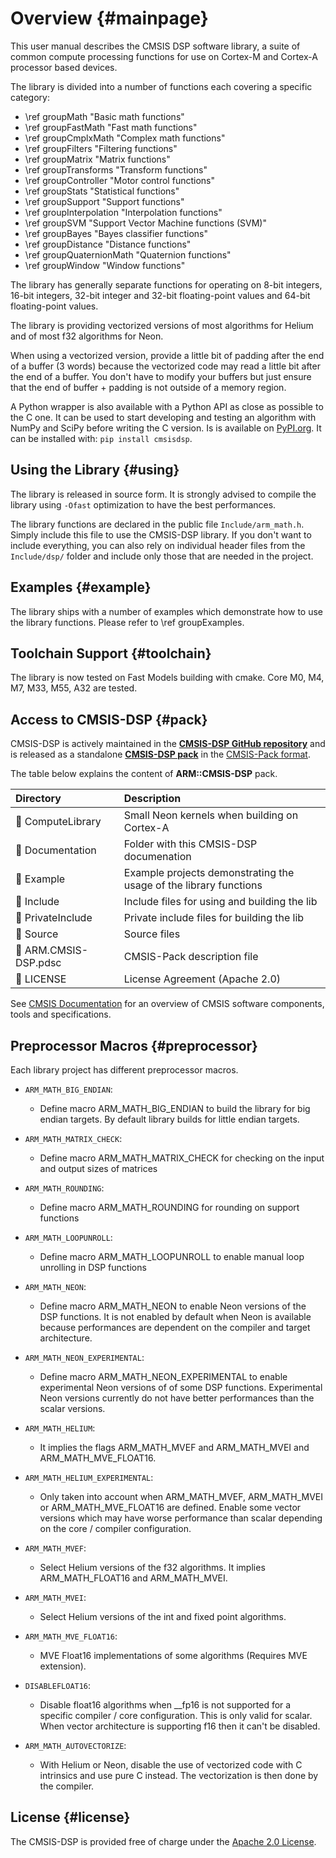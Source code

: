 # Overview {#mainpage}

This user manual describes the CMSIS DSP software library, a suite of common compute processing functions for use on Cortex-M and Cortex-A processor based devices.

The library is divided into a number of functions each covering a specific category:

 - \ref groupMath "Basic math functions"
 - \ref groupFastMath "Fast math functions"
 - \ref groupCmplxMath "Complex math functions"
 - \ref groupFilters "Filtering functions"
 - \ref groupMatrix "Matrix functions"
 - \ref groupTransforms "Transform functions"
 - \ref groupController "Motor control functions"
 - \ref groupStats "Statistical functions"
 - \ref groupSupport "Support functions"
 - \ref groupInterpolation "Interpolation functions"
 - \ref groupSVM "Support Vector Machine functions (SVM)"
 - \ref groupBayes "Bayes classifier functions"
 - \ref groupDistance "Distance functions"
 - \ref groupQuaternionMath "Quaternion functions"
 - \ref groupWindow "Window functions"

The library has generally separate functions for operating on 8-bit integers, 16-bit integers, 32-bit integer and 32-bit floating-point values and 64-bit floating-point values.

The library is providing vectorized versions of most algorithms for Helium and of most f32 algorithms for Neon.

When using a vectorized version, provide a little bit of padding after the end of a buffer (3 words) because the vectorized code may read a little bit after the end of a buffer. You don't have to modify your buffers but just ensure that the end of buffer + padding is not outside of a memory region.

A Python wrapper is also available with a Python API as close as possible to the C one. It can be used to start developing and testing an algorithm with NumPy and SciPy before writing the C version. Is is available on [PyPI.org](https://pypi.org/project/cmsisdsp/). It can be installed with: `pip install cmsisdsp`.

## Using the Library {#using}

The library is released in source form. It is strongly advised to compile the library using `-Ofast` optimization to have the best performances.

The library functions are declared in the public file `Include/arm_math.h`. Simply include this file to use the CMSIS-DSP library. If you don't want to include everything, you can also rely on individual header files from the `Include/dsp/` folder and include only those that are needed in the project.

## Examples {#example}

The library ships with a number of examples which demonstrate how to use the library functions. Please refer to \ref groupExamples.

## Toolchain Support {#toolchain}

The library is now tested on Fast Models building with cmake. Core M0, M4, M7, M33, M55, A32 are tested.

## Access to CMSIS-DSP {#pack}

CMSIS-DSP is actively maintained in the [**CMSIS-DSP GitHub repository**](https://github.com/ARM-software/CMSIS-DSP) and is released as a standalone [**CMSIS-DSP pack**](https://www.keil.arm.com/packs/cmsis-dsp-arm/versions/) in the [CMSIS-Pack format](https://open-cmsis-pack.github.io/Open-CMSIS-Pack-Spec/main/html/index.html).

The table below explains the content of **ARM::CMSIS-DSP** pack.

 Directory                             | Description
:--------------------------------------|:------------------------------------------------------
 📂 ComputeLibrary                     | Small Neon kernels when building on Cortex-A
 📂 Documentation                      | Folder with this CMSIS-DSP documenation
 📂 Example                            | Example projects demonstrating the usage of the library functions
 📂 Include                            | Include files for using and building the lib
 📂 PrivateInclude                     | Private include files for building the lib
 📂 Source                             | Source files
 📄 ARM.CMSIS-DSP.pdsc                 | CMSIS-Pack description file
 📄 LICENSE                            | License Agreement (Apache 2.0)

See [CMSIS Documentation](https://arm-software.github.io/CMSIS_6/) for an overview of CMSIS software components, tools and specifications.


## Preprocessor Macros {#preprocessor}

Each library project has different preprocessor macros.

 - `ARM_MATH_BIG_ENDIAN`:
   - Define macro ARM_MATH_BIG_ENDIAN to build the library for big endian targets. By default library builds for little endian targets.

 - `ARM_MATH_MATRIX_CHECK`:
   - Define macro ARM_MATH_MATRIX_CHECK for checking on the input and output sizes of matrices

 - `ARM_MATH_ROUNDING`:
   - Define macro ARM_MATH_ROUNDING for rounding on support functions

 - `ARM_MATH_LOOPUNROLL`:
   - Define macro ARM_MATH_LOOPUNROLL to enable manual loop unrolling in DSP functions

 - `ARM_MATH_NEON`:
   - Define macro ARM_MATH_NEON to enable Neon versions of the DSP functions. It is not enabled by default when Neon is available because performances are dependent on the compiler and target architecture.

 - `ARM_MATH_NEON_EXPERIMENTAL`:
   - Define macro ARM_MATH_NEON_EXPERIMENTAL to enable experimental Neon versions of of some DSP functions. Experimental Neon versions currently do not have better performances than the scalar versions.

 - `ARM_MATH_HELIUM`:
   - It implies the flags ARM_MATH_MVEF and ARM_MATH_MVEI and ARM_MATH_MVE_FLOAT16.

 - `ARM_MATH_HELIUM_EXPERIMENTAL`:
   - Only taken into account when ARM_MATH_MVEF, ARM_MATH_MVEI or ARM_MATH_MVE_FLOAT16 are defined. Enable some vector versions which may have worse performance than scalar depending on the core / compiler configuration.

 - `ARM_MATH_MVEF`:
   - Select Helium versions of the f32 algorithms. It implies ARM_MATH_FLOAT16 and ARM_MATH_MVEI.

 - `ARM_MATH_MVEI`:
   - Select Helium versions of the int and fixed point algorithms.

 - `ARM_MATH_MVE_FLOAT16`:
   - MVE Float16 implementations of some algorithms (Requires MVE extension).

 - `DISABLEFLOAT16`:
   - Disable float16 algorithms when __fp16 is not supported for a specific compiler / core configuration. This is only valid for scalar. When vector architecture is supporting f16 then it can't be disabled.

 - `ARM_MATH_AUTOVECTORIZE`:
   - With Helium or Neon, disable the use of vectorized code with C intrinsics and use pure C instead. The vectorization is then done by the compiler.

## License {#license}

The CMSIS-DSP is provided free of charge under the [Apache 2.0 License](https://raw.githubusercontent.com/ARM-software/CMSIS-DSP/main/LICENSE).
